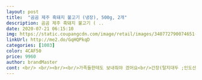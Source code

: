 ```yaml
---
layout: post 
title:  "곰곰 제주 흑돼지 불고기 (냉장), 500g, 2개" 
description: 곰곰 제주 흑돼지 불고기 ( ..
date: 2020-07-21 06:15:10 
img: https://static.coupangcdn.com/image/retail/images/340772790074651-201053a1-a8bb-452c-b981-37c86adc043a.jpg 
linkUrl: http://me2.do/GqHQPkqD 
categories: [1003] 
color: 4CAF50 
price: 9960 
author: brandMaster 
cont: <br/> <br/><br/>​<br/>가족들한테도 보내줘야 겠어요<br/>간장(탈지대두 ;인도산<br/>고기만 있어서 효율성이 좋고 가격도 그닥 비싸지는 않은거 같네요.<br/> 들어가는 재료가 단순해서 좋습니다 합성 첨가물이 거의 안 들어가서 마음에 듭니다!!<br/>고기만 있어서 효율성이 좋고 가격도 그닥 비싸지는 않은거 같네요.<br/> 들어가는 재료가 단촐해서 좋습니다 합성 첨가물이 많이 안 들어가서 마음에 듭니다!! 성분은 아주 좋습니다!!<br/>곰곰 양념고기가 맛있어서 자주 먹었는데 냉장 제품으로 새로 입고가 된거 같아서 주문해보았습니다.<br/>  유통기한도 넉넉하고 곰곰 양념고기는 두 회사에서 만드는거 같습니다.<br/> 근데 두 회사 양념고기는 다 맛있습니다!!<br/>곰곰에서 나오는 건 까다로운 제 입맛에도<br/>구매가격; 7460₩<br/>구매가격; 9900₩<br/>구매하고 이틀동안 놔두었다가 양파 넣고 만들었는데 와! 뒷다리인데 질기지 않고 부드럽네요?? 양념은 짜지도 않고 달지도 않고 과하지 않고 딱 적당합니다.<br/><br/>그 정도로 감동적인 맛이었어요!!!!!!!<br/>그냥 살살 녹네요 !!!!! 대박 !!!!!!!!!<br/>그래서 믿고 먹습니다.<br/> 이번엔 비계가 거의 없네요.<br/> 이건 어차피 복불복인거 같고 맛만 변함이 없으면 좋을거 같습니다 다른거 넣기 귀찮아서 마늘하고 당근만 넣고 구웠는데 시감 역시 부드럽고 맛있습니다 <br/> 
---
```

 